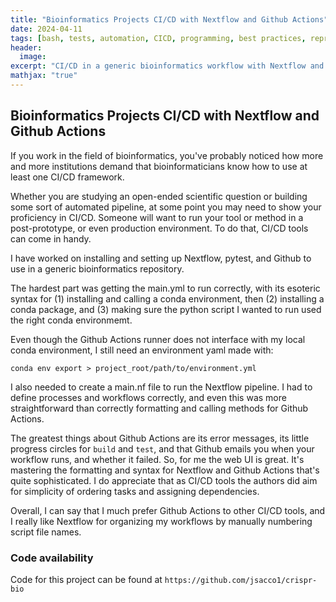 ```yaml
---
title: "Bioinformatics Projects CI/CD with Nextflow and Github Actions"
date: 2024-04-11
tags: [bash, tests, automation, CICD, programming, best practices, reproducibility, research, methods, data management, project management, version control, Github, bioinformatics, open-source, Nextflow, tools, productivity]
header:
  image: 
excerpt: "CI/CD in a generic bioinformatics workflow with Nextflow and Github Actions"
mathjax: "true"
---
```


## Bioinformatics Projects CI/CD with Nextflow and Github Actions

If you work in the field of bioinformatics, you've probably noticed how more and more institutions demand that bioinformaticians know how to use at least one CI/CD framework. 

Whether you are studying an open-ended scientific question or building some sort of automated pipeline, at some point you may need to show your proficiency in CI/CD. Someone will want to run your tool or method in a post-prototype, or even production environment. To do that, CI/CD tools can come in handy. 

I have worked on installing and setting up Nextflow, pytest, and Github to use in a generic bioinformatics repository. 

The hardest part was getting the main.yml to run correctly, with its esoteric syntax for (1) installing and calling a conda environment, then (2) installing a conda package, and (3) making sure the python script I wanted to run used the right conda environmemt.

Even though the Github Actions runner does not interface with my local conda environment, I still need an environment yaml made with:

`conda env export > project_root/path/to/environment.yml`

I also needed to create a main.nf file to run the Nextflow pipeline. I had to define processes and workflows correctly, and even this was more straightforward than correctly formatting and calling methods for Github Actions.

The greatest things about Github Actions are its error messages, its little progress circles for `build` and `test`, and that Github emails you when your workflow runs, and whether it failed. So, for me the web UI is great. It's mastering the formatting and syntax for Nextflow and Github Actions that's quite sophisticated. I do appreciate that as CI/CD tools the authors did aim for simplicity of ordering tasks and assigning dependencies. 

Overall, I can say that I much prefer Github Actions to other CI/CD tools, and I really like Nextflow for organizing my workflows by manually numbering script file names. 

### Code availability
Code for this project can be found at `https://github.com/jsacco1/crispr-bio`